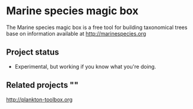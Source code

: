 # Marine species magic box #

The Marine species magic box is a free tool for building taxonomical trees base on information available at http://marinespecies.org

## Project status ##

  * Experimental, but working if you know what you're doing.
  
## Related projects ""

http://plankton-toolbox.org

